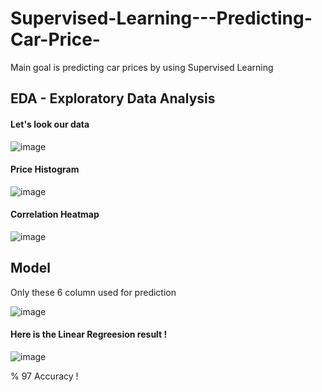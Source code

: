 # Supervised-Learning---Predicting-Car-Price-

Main goal is predicting car prices by using Supervised Learning

## EDA - Exploratory Data Analysis

#### Let's look our data 

![image](https://user-images.githubusercontent.com/111190076/231293520-0cacaf5a-7e12-45d5-97db-beea7130b3ea.png)

#### Price Histogram 

![image](https://user-images.githubusercontent.com/111190076/231293765-46fc5ac3-23c6-442a-add2-a564054287e6.png)

#### Correlation Heatmap 

![image](https://user-images.githubusercontent.com/111190076/231293881-da5778cf-0ffc-4c2e-9a4a-c6098b9b82aa.png)

## Model

Only these 6 column used for prediction

![image](https://user-images.githubusercontent.com/111190076/231294180-b29f5823-d634-4e1a-8749-1ee2f60634c5.png)

#### Here is the Linear Regreesion result !

![image](https://user-images.githubusercontent.com/111190076/231294460-734d905a-4084-427a-be86-ec1521234d95.png)

% 97 Accuracy !

